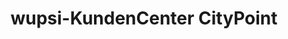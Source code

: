 ---
title: "wupsi-KundenCenter CityPoint"
url: /leverkusen/wupsi-kundencenter-citypoint/
shop: Tickets
---